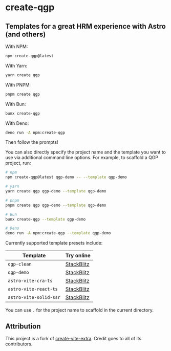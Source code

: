 # create-qgp

## Templates for a great HRM experience with Astro (and others)

With NPM:

```bash
npm create-qgp@latest
```

With Yarn:

```bash
yarn create qgp
```

With PNPM:

```bash
pnpm create qgp
```

With Bun:

```bash
bunx create-qgp
```

With Deno:

```bash
deno run -A npm:create-qgp
```

Then follow the prompts!

You can also directly specify the project name and the template you want to use via additional command line options. For example, to scaffold a QGP project, run:

```bash
# npm
npm create-qgp@latest qgp-demo -- --template qgp-demo

# yarn
yarn create qgp qgp-demo --template qgp-demo

# pnpm
pnpm create qgp qgp-demo --template qgp-demo

# Bun
bunx create-qgp --template qgp-demo

# Deno
deno run -A npm:create-qgp --template qgp-demo
```

Currently supported template presets include:

| Template              | Try online                                                                                                |
| --------------------- | --------------------------------------------------------------------------------------------------------- |
| `qgp-clean`           | [StackBlitz](https://stackblitz.com/fork/github/JLarky/create-qgp/tree/main/template-qgp-clean)           |
| `qgp-demo`            | [StackBlitz](https://stackblitz.com/fork/github/JLarky/create-qgp/tree/main/template-qgp-demo)            |
| `astro-vite-cra-ts`   | [StackBlitz](https://stackblitz.com/fork/github/JLarky/create-qgp/tree/main/template-astro-vite-cra-ts)   |
| `astro-vite-react-ts` | [StackBlitz](https://stackblitz.com/fork/github/JLarky/create-qgp/tree/main/template-astro-vite-react-ts) |
| `astro-vite-solid-ssr` | [StackBlitz](https://stackblitz.com/fork/github/JLarky/create-qgp/tree/main/template-astro-vite-solid-ssr) |

You can use `.` for the project name to scaffold in the current directory.

## Attribution

This project is a fork of [create-vite-extra](https://github.com/bluwy/create-vite-extra). Credit goes to all of its contributors.
